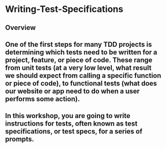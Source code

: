 # Writing-Test-Specifications
## Overview
## One of the first steps for many TDD projects is determining which tests need to be written for a project, feature, or piece of code. These range from unit tests (at a very low level, what result we should expect from calling a specific function or piece of code), to functional tests (what does our website or app need to do when a user performs some action).

## In this workshop, you are going to write instructions for tests, often known as test specifications, or test specs, for a series of prompts.